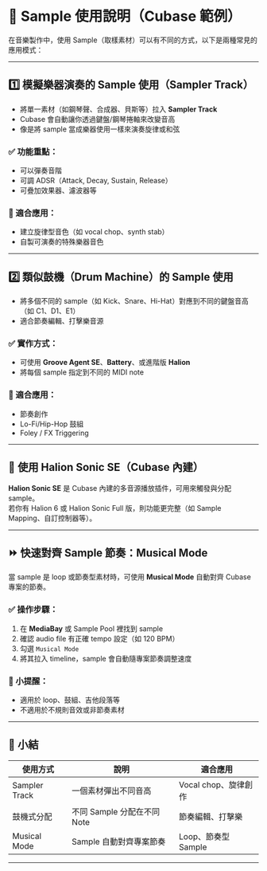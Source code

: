 # 🎹 Sample 使用說明（Cubase 範例）

在音樂製作中，使用 Sample（取樣素材）可以有不同的方式，以下是兩種常見的應用模式：

---

## 1️⃣ 模擬樂器演奏的 Sample 使用（Sampler Track）

- 將單一素材（如鋼琴聲、合成器、貝斯等）拉入 **Sampler Track**
- Cubase 會自動讓你透過鍵盤/鋼琴捲軸來改變音高
- 像是將 sample 當成樂器使用一樣來演奏旋律或和弦

### ✅ 功能重點：
- 可以彈奏音階
- 可調 ADSR（Attack, Decay, Sustain, Release）
- 可疊加效果器、濾波器等

### 📍 適合應用：
- 建立旋律型音色（如 vocal chop、synth stab）
- 自製可演奏的特殊樂器音色

---

## 2️⃣ 類似鼓機（Drum Machine）的 Sample 使用

- 將多個不同的 sample（如 Kick、Snare、Hi-Hat）對應到不同的鍵盤音高（如 C1、D1、E1）
- 適合節奏編輯、打擊樂音源

### ✅ 實作方式：
- 可使用 **Groove Agent SE**、**Battery**、或進階版 **Halion**
- 將每個 sample 指定到不同的 MIDI note

### 📍 適合應用：
- 節奏創作
- Lo-Fi/Hip-Hop 鼓組
- Foley / FX Triggering

---

## 🎹 使用 Halion Sonic SE（Cubase 內建）

**Halion Sonic SE** 是 Cubase 內建的多音源播放插件，可用來觸發與分配 sample。  
若你有 Halion 6 或 Halion Sonic Full 版，則功能更完整（如 Sample Mapping、自訂控制器等）。

---

## ⏩ 快速對齊 Sample 節奏：Musical Mode

當 sample 是 loop 或節奏型素材時，可使用 **Musical Mode** 自動對齊 Cubase 專案的節奏。

### ✅ 操作步驟：

1. 在 **MediaBay** 或 Sample Pool 裡找到 sample
2. 確認 audio file 有正確 tempo 設定（如 120 BPM）
3. 勾選 `Musical Mode`
4. 將其拉入 timeline，sample 會自動隨專案節奏調整速度

### 📍 小提醒：
- 適用於 loop、鼓組、吉他段落等
- 不適用於不規則音效或非節奏素材

---

## 📌 小結

| 使用方式 | 說明 | 適合應用 |
|----------|------|-----------|
| Sampler Track | 一個素材彈出不同音高 | Vocal chop、旋律創作 |
| 鼓機式分配 | 不同 Sample 分配在不同 Note | 節奏編輯、打擊樂 |
| Musical Mode | Sample 自動對齊專案節奏 | Loop、節奏型 Sample |

---

